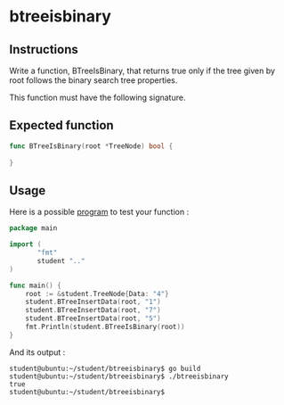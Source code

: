 # btreeisbinary
## Instructions

Write a function, BTreeIsBinary, that returns true only if the tree given by root follows the binary search tree properties.

This function must have the following signature.

## Expected function

```go
func BTreeIsBinary(root *TreeNode) bool {
	
}

```

## Usage

Here is a possible [program](TODO-LINK) to test your function :

```go
package main

import (
       "fmt"
       student ".."
)

func main() {
	root := &student.TreeNode{Data: "4"}
	student.BTreeInsertData(root, "1")
	student.BTreeInsertData(root, "7")
	student.BTreeInsertData(root, "5")
	fmt.Println(student.BTreeIsBinary(root))
}
```

And its output :

```console
student@ubuntu:~/student/btreeisbinary$ go build
student@ubuntu:~/student/btreeisbinary$ ./btreeisbinary 
true
student@ubuntu:~/student/btreeisbinary$ 
```
